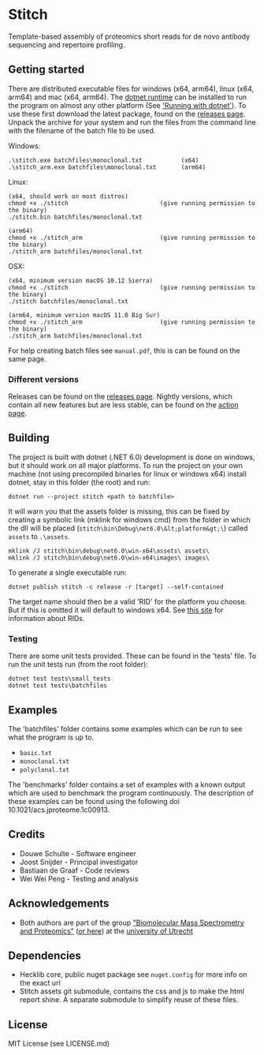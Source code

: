 # Stitch
Template-based assembly of proteomics short reads for de novo antibody sequencing and repertoire profiling.

## Getting started

There are distributed executable files for windows (x64, arm64), linux (x64, arm64) and mac (x64, arm64). The [dotnet runtime](https://dotnet.microsoft.com/download) can be installed to run the program on almost any other platform (See ['Running with dotnet'](#running-with-dotnet)). To use these first download the latest package, found on the [releases page](https://github.com/snijderlab/stitch/releases). Unpack the archive for your system and run the files from the command line with the filename of the batch file to be used.

Windows:
```
.\stitch.exe batchfiles\monoclonal.txt           (x64)
.\stitch_arm.exe batchfiles\monoclonal.txt       (arm64)
```

Linux:
```
(x64, should work on most distros)
chmod +x ./stitch                          (give running permission to the binary)
./stitch.bin batchfiles/monoclonal.txt

(arm64)
chmod +x ./stitch_arm                      (give running permission to the binary)
./stitch_arm batchfiles/monoclonal.txt
```

OSX:
```
(x64, minimum version macOS 10.12 Sierra)
chmod +x ./stitch                          (give running permission to the binary)
./stitch batchfiles/monoclonal.txt

(arm64, minimum version macOS 11.0 Big Sur)
chmod +x ./stitch_arm                      (give running permission to the binary)
./stitch_arm batchfiles/monoclonal.txt
```

For help creating batch files see `manual.pdf`, this is can be found on the same page.

### Different versions

Releases can be found on the [releases page](https://github.com/snijderlab/stitch/releases).
Nightly versions, which contain all new features but are less stable, can be found on the [action page](https://github.com/snijderlab/stitch/actions?query=branch%3Amaster).

## Building

The project is built with dotnet (.NET 6.0) development is done on windows, but it should work on all major platforms. To run the project on your own machine (not using precompiled binaries for linux or windows x64) install dotnet, stay in this folder (the root) and run:

```
dotnet run --project stitch <path to batchfile>
```

It will warn you that the assets folder is missing, this can be fixed by creating a symbolic link (mklink for windows cmd) from the folder in which the dll will be placed (`stitch\bin\Debug\net6.0\&lt;platform&gt;\`) called `assets` to `.\assets`.

```
mklink /J stitch\bin\debug\net6.0\win-x64\assets\ assets\
mklink /J stitch\bin\debug\net6.0\win-x64\images\ images\
```

To generate a single executable run:

```
dotnet publish stitch -c release -r [target] --self-contained
```

The target name should then be a valid 'RID' for the platform you choose. But if this is omitted it will default to windows x64. See [this site](https://docs.microsoft.com/en-us/dotnet/core/rid-catalog#rid-graph) for information about RIDs.


### Testing

There are some unit tests provided. These can be found in the 'tests' file. To run the unit tests run (from the root folder):

```
dotnet test tests\small_tests
dotnet test tests\batchfiles
```


## Examples

The 'batchfiles' folder contains some examples which can be run to see what the program is up to.

- `basic.txt` 
- `monoclonal.txt`
- `polyclonal.txt`

The 'benchmarks' folder contains a set of examples with a known output which are used to benchmark the program continuously. The description of these examples can be found using the following doi 10.1021/acs.jproteome.1c00913.


## Credits

* Douwe Schulte - Software engineer
* Joost Snijder - Principal investigator
* Bastiaan de Graaf - Code reviews
* Wei Wei Peng - Testing and analysis


## Acknowledgements

* Both authors are part of the group ["Biomolecular Mass Spectrometry and Proteomics"](https://www.uu.nl/en/research/biomolecular-mass-spectrometry-and-proteomics) ([or here](https://www.hecklab.com/biomolecular-mass-spectrometry-and-proteomics/)) at the [university of Utrecht](https://www.uu.nl/)

## Dependencies
* Hecklib core, public nuget package see `nuget.config` for more info on the exact url
* Stitch assets git submodule, contains the css and js to make the html report shine. A separate submodule to simplify reuse of these files.

## License

MIT License (see LICENSE.md)
